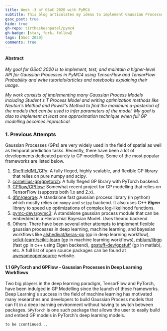 ```yaml
---
title: Week -3 of GSoC 2020 with PyMC4
subtitle: This blog articulates my ideas to implement Gaussian Processes in PyMC4
gsoc_post: true
hide: true
gh-repo: tirthasheshpatel/pymc4
gh-badge: [star, fork, follow]
tags: [GSoC 2020]
comments: true
---
```


#### Abstract

*My goal for GSoC 2020 is to implement, test, and maintain a higher-level API for Gaussian Processes in PyMC4 using TensorFlow and TensorFlow Probability and write tutorials/articles and notebooks explaining their usage.*

*My work consists of implementing many Gaussian Process Models including Student's T Process Model and writing optimization methods like Neuton's Method and Powell's Method to find the maximum a-posteriori of the models that can be used to infer parameters of the model. My goal is also to implement at least one approximation technique when full GP modelling becomes impractical.*

### 1. Previous Attempts

Gaussian Processes (GPs) are very widely used in the field of spatial as well as temporal prediction tasks. Recently, there have been a lot of developments dedicated purely to GP modelling. Some of the most popular frameworks are listed below.

1. [SheffieldML/GPy][1]: A fully fleged, highly scalable, and flexible GP library that relies on pure numpy and scipy.
2. [cornellius-gp/gpytorch][2]: A fully fleged GP library with PyTorch backend.
3. [GPflow/GPflow][3]: Somewhat recent project for GP modelling that relies on TensorFlow (supposts both 1.x and 2.x).
4. [dfm/george][4]: A standalone fast gaussian process library (in python) which mostly relies on `numpy` and `scipy` backend. It also uses C++ ***Eigen*** library to speed up optimizations of complex log-likelihood functions.
5. [pymc-devs/pymc3][5]: A standalone gaussian process module that can be embedded in a Hierarchial Bayesian Model. Uses theano backend.
6. Others: There have been several other attempts to implement flexible gaussian processes in deep learning, machine learning, and bayesian workflows like [alshedivat/keras-gp][6] (gp in deep learning workflow), [scikit-learn/scikit-learn][7] (gp in machine learning workflows), [mblum/libgp][8] (fast gp in c++ using Eigen backend), [gpstuff-dev/gpstuff][9] (gp in matlab), etc. A full list of open source packages can be found at [awesomeopensource][10] website.

#### 1.1 GPyTorch and GPFlow - Gaussian Processes in Deep Learning Workflows

Two big players in the deep learning paradigm, TensorFlow and PyTorch, have been indulged in GP Modelling since the launch of these frameworks. Deep Learning's success in the field of machine learning has motivated many researches and developers to build Gaussian Process models that can fit in a deep learning environment without having to switch between packages. `GPyTorch` is one such package that allows the user to easily build and embed GP models in PyTorch's deep learning models.

``to be ccontinued...``

<!-- *****  References  ***** -->

[1]: https://github.com/SheffieldML/GPy
[2]: https://github.com/cornellius-gp/gpytorch
[3]: https://github.com/GPflow/GPflow
[4]: https://github.com/dfm/george
[5]: https://github.com/pymc-devs/pymc3
[6]: https://github.com/alshedivat/keras-gp
[7]: https://github.com/scikit-learn/scikit-learn
[8]: https://github.com/mblum/libgp
[9]: https://github.com/gpstuff-dev/gpstuff
[10]: https://awesomeopensource.com/projects/gaussian-processes
